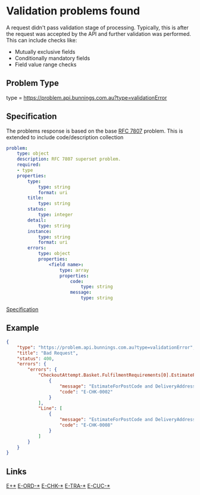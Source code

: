 # Validation problems found

A request didn't pass validation stage of processing. Typically, this is after the request was accepted by the API and further
validation was performed. This can include checks like:
- Mutually exclusive fields
- Conditionally mandatory fields
- Field value range checks


## Problem Type

type = https://problem.api.bunnings.com.au?type=validationError

## Specification

The problems response is based on the base [RFC 7807](https://tools.ietf.org/html/rfc7807) problem.
This is extended to include code/description collection

```yaml
problem:
    type: object
    description: RFC 7807 superset problem.
    required:
    - type
    properties:
        type:
            type: string
            format: uri
        title:
            type: string
        status:
            type: integer
        detail:
            type: string
        instance:
            type: string
            format: uri
        errors:
            type: object
            properties:
                <field name>:
                    type: array
                    properties:
                        code:
                            type: string
                        message:
                            type: string
```
[Specification](./validationError.yaml)

## Example

```json
{
    "type": "https://problem.api.bunnings.com.au?type=validationError",
    "title": "Bad Request",
    "status": 400,
    "errors": {
        "errors": {
            "CheckoutAttempt.Basket.FulfilmentRequirements[0].EstimateForPostCode": [
                {
                    "message": "EstimateForPostCode and DeliveryAddressRef are mutually exclusive",
                    "code": "E-CHK-0002"
                }
            ],
            "Line": [
                {
                    "message": "EstimateForPostCode and DeliveryAddressRef cannot be mixed in one request",
                    "code": "E-CHK-0008"
                }
            ]
        }
    }
}
```
## Links

[E+*](https://problem.api.bunnings.com.au/?codes=errorCodesModel)
[E-ORD-*](https://problem.api.bunnings.com.au/?codes=errorCodesOrdering)
[E-CHK-*](https://problem.api.bunnings.com.au/?codes=errorCodesCheckout)
[E-TRA-*](https://problem.api.bunnings.com.au/?codes=errorCodesTransaction)
[E-CUC-*](https://problem.api.bunnings.com.au/?codes=errorCodesCommercialCustomer)